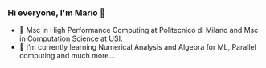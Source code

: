 ### Hi everyone, I'm Mario 👋

- 🔭 Msc in High Performance Computing at Politecnico di Milano and Msc in Computation Science at USI.
- 🌱 I’m currently learning Numerical Analysis and Algebra for ML, Parallel computing and much more...
